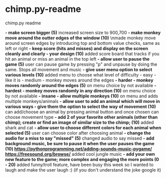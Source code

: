 # chimp.py-readme
chimp.py readme

**- make screen bigger (5)**
increased screen size to 900,700
**- make monkey move around the outter edges of the window (10)**
\nmade monkey move around screen edges by introducing top and bottom value checks, same as left or right
**- keep score (hits and misses) and display on the screen cleanly and clearly - your design (10)**
added score board that tracks if you hit an animal or miss an animal in the top left
**- allow user to pause the game (5)**
user can pause game by pressing "p" and unpause by doing the same. Stops all movement and music
**- give user menu option to select various levels (10)**
added menu to choose what level of difficulty 
    - easy - like it is
    - medium - monkey moves around the edges
  **- harder - monkey moves randomly around the edges (5)**
on menu choice by not available
  **- hardest - monkey moves randomly in any direction (10)**
on menu choice by not available
  **- insane - allow multiple monkeys (10)**
on menu and adds multiple monkeys/animals
**- allow user to add an animal which will move in various ways - give them the option to select the way of movement (10)**
can add/choose an animal by pressing animal button and once chosen can choose movement type
**- add 2 of your favorite other animals (other than chimp); create or find an image of similar size to the chimp; (10)**
added shark and cat
**- allow user to choose different colors for each animal when selected (5)**
user can choose color after choosing animal
**- change the audio for a miss to say "missed" (5)**
changed audio to say missed
**- add background music, be sure to pause it when the user pauses the game (10) https://pythonprogramming.net/adding-sounds-music-pygame/
https://freesound.org/browse/**
added cool jungle music
**- add your own new feature to the game; more complex and engaging the more points (0 - 20)**
added funny/troll feature, have been busy this week so I wanted to laugh and make the user laugh :) (if you don't understand the joke google it)
